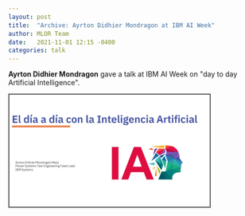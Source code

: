 ```yaml
---
layout: post
title:  "Archive: Ayrton Didhier Mondragon at IBM AI Week"
author: MLOR Team
date:   2021-11-01 12:15 -0400
categories: talk
---
```

<style>
.center {
  display: block;
  margin-left: auto;
  margin-right: auto;
  width: 50%;
}
img {
  border: 2px solid #555;
}
</style>
<script src="https://kit.fontawesome.com/7812f4f196.js" crossorigin="anonymous"></script>

<b>Ayrton Didhier Mondragon</b> <a href="https://www.linkedin.com/in/ayrton-didhier-mondragon-mejia-2401a996/"><i class="fab fa-linkedin"></i></a> <a href="https://www.uag.mx/"><i class="fas fa-graduation-cap"></i></a> <a href="mailto:ayrton.mondragon1@ibm.com"><i class="fas fa-envelope"></i></a> gave a talk at IBM AI Week on "day to day Artificial Intelligence". 

 <img src="/blogpics/ai_week.jpg" alt="" style="width:80%;">
